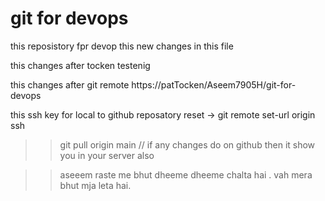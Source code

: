 # git for devops

this reposistory fpr devop
this new changes in this file

this changes after tocken testenig

this changes after git remote https://patTocken/Aseem7905H/git-for-devops 

this ssh key for local to github reposatory
reset -> git remote set-url origin ssh

>> git pull origin main    // if any changes do on github then it show you in your server also

>> aseeem raste me bhut dheeme dheeme chalta hai .
>> vah mera bhut mja leta hai.
